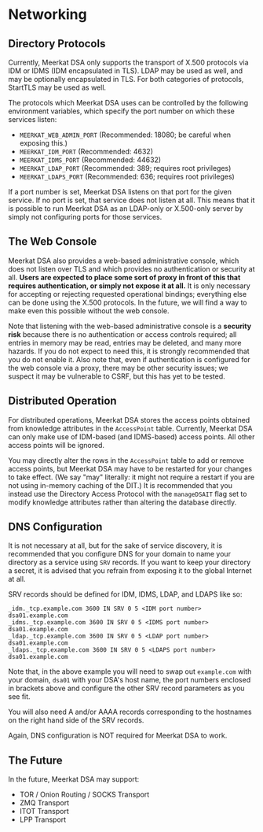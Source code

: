# Networking

## Directory Protocols

Currently, Meerkat DSA only supports the transport of X.500 protocols via IDM
or IDMS (IDM encapsulated in TLS).
LDAP may be used as well, and may be optionally encapsulated in TLS. For both
categories of protocols, StartTLS may be used as well.

The protocols which Meerkat DSA uses can be controlled by the following
environment variables, which specify the port number on which these services
listen:

- `MEERKAT_WEB_ADMIN_PORT` (Recommended: 18080; be careful when exposing this.)
- `MEERKAT_IDM_PORT` (Recommended: 4632)
- `MEERKAT_IDMS_PORT` (Recommended: 44632)
- `MEERKAT_LDAP_PORT` (Recommended: 389; requires root privileges)
- `MEERKAT_LDAPS_PORT` (Recommended: 636; requires root privileges)

If a port number is set, Meerkat DSA listens on that port for the given service.
If no port is set, that service does not listen at all. This means that it is
possible to run Meerkat DSA as an LDAP-only or X.500-only server by simply
not configuring ports for those services.

## The Web Console

Meerkat DSA also provides a web-based administrative console, which does not
listen over TLS and which provides no authentication or security at all. **Users
are expected to place some sort of proxy in front of this that requires
authentication, or simply not expose it at all.** It is only necessary for
accepting or rejecting requested operational bindings; everything else can be
done using the X.500 protocols. In the future, we will find a way to make even
this possible without the web console.

Note that listening with the web-based
administrative console is a **security risk** because there is no
authentication or access controls required; all entries in memory may be read,
entries may be deleted, and many more hazards. If you do not expect to need
this, it is strongly recommended that you do not enable it. Also note that, even
if authentication is configured for the web console via a proxy, there may be
other security issues; we suspect it may be vulnerable to CSRF, but this has yet
to be tested.

## Distributed Operation

For distributed operations, Meerkat DSA stores the access points obtained from
knowledge attributes in the `AccessPoint` table. Currently, Meerkat DSA can only
make use of IDM-based (and IDMS-based) access points. All other access points
will be ignored.

You may directly alter the rows in the `AccessPoint` table to add or remove
access points, but Meerkat DSA may have to be restarted for your changes to
take effect. (We say "may" literally: it might not require a restart if you are
not using in-memory caching of the DIT.) It is recommended that you instead use
the Directory Access Protocol with the `manageDSAIT` flag set to modify
knowledge attributes rather than altering the database directly.

## DNS Configuration

It is not necessary at all, but for the sake of service discovery, it is
recommended that you configure DNS for your domain to name your directory as
a service using `SRV` records. If you want to keep your directory a secret, it
is advised that you refrain from exposing it to the global Internet at all.

SRV records should be defined for IDM, IDMS, LDAP, and LDAPS like so:

```
_idm._tcp.example.com 3600 IN SRV 0 5 <IDM port number> dsa01.example.com
_idms._tcp.example.com 3600 IN SRV 0 5 <IDMS port number> dsa01.example.com
_ldap._tcp.example.com 3600 IN SRV 0 5 <LDAP port number> dsa01.example.com
_ldaps._tcp.example.com 3600 IN SRV 0 5 <LDAPS port number> dsa01.example.com
```

Note that, in the above example you will need to swap out `example.com` with
your domain, `dsa01` with your DSA's host name, the port numbers enclosed in
brackets above and configure the other SRV record parameters as you see fit.

You will also need A and/or AAAA records corresponding to the hostnames on the
right hand side of the SRV records.

Again, DNS configuration is NOT required for Meerkat DSA to work.

## The Future

In the future, Meerkat DSA may support:

- TOR / Onion Routing / SOCKS Transport
- ZMQ Transport
- ITOT Transport
- LPP Transport
